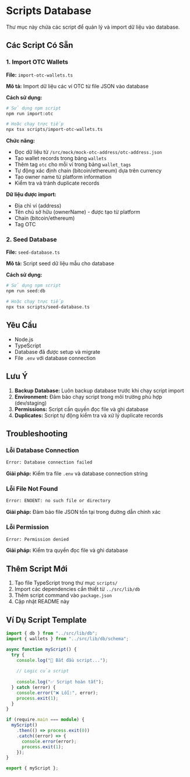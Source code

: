# Scripts Database

Thư mục này chứa các script để quản lý và import dữ liệu vào database.

## Các Script Có Sẵn

### 1. Import OTC Wallets

**File:** `import-otc-wallets.ts`

**Mô tả:** Import dữ liệu các ví OTC từ file JSON vào database

**Cách sử dụng:**
```bash
# Sử dụng npm script
npm run import:otc

# Hoặc chạy trực tiếp
npx tsx scripts/import-otc-wallets.ts
```

**Chức năng:**
- Đọc dữ liệu từ `/src/mock/mock-otc-address/otc-address.json`
- Tạo wallet records trong bảng `wallets`
- Thêm tag `otc` cho mỗi ví trong bảng `wallet_tags`
- Tự động xác định chain (bitcoin/ethereum) dựa trên currency
- Tạo owner name từ platform information
- Kiểm tra và tránh duplicate records

**Dữ liệu được import:**
- Địa chỉ ví (address)
- Tên chủ sở hữu (ownerName) - được tạo từ platform
- Chain (bitcoin/ethereum)
- Tag OTC

### 2. Seed Database

**File:** `seed-database.ts`

**Mô tả:** Script seed dữ liệu mẫu cho database

**Cách sử dụng:**
```bash
# Sử dụng npm script
npm run seed:db

# Hoặc chạy trực tiếp
npx tsx scripts/seed-database.ts
```

## Yêu Cầu

- Node.js
- TypeScript
- Database đã được setup và migrate
- File `.env` với database connection

## Lưu Ý

1. **Backup Database:** Luôn backup database trước khi chạy script import
2. **Environment:** Đảm bảo chạy script trong môi trường phù hợp (dev/staging)
3. **Permissions:** Script cần quyền đọc file và ghi database
4. **Duplicates:** Script tự động kiểm tra và xử lý duplicate records

## Troubleshooting

### Lỗi Database Connection
```bash
Error: Database connection failed
```
**Giải pháp:** Kiểm tra file `.env` và database connection string

### Lỗi File Not Found
```bash
Error: ENOENT: no such file or directory
```
**Giải pháp:** Đảm bảo file JSON tồn tại trong đường dẫn chính xác

### Lỗi Permission
```bash
Error: Permission denied
```
**Giải pháp:** Kiểm tra quyền đọc file và ghi database

## Thêm Script Mới

1. Tạo file TypeScript trong thư mục `scripts/`
2. Import các dependencies cần thiết từ `../src/lib/db`
3. Thêm script command vào `package.json`
4. Cập nhật README này

## Ví Dụ Script Template

```typescript
import { db } from "../src/lib/db";
import { wallets } from "../src/lib/db/schema";

async function myScript() {
  try {
    console.log("🚀 Bắt đầu script...");
    
    // Logic của script
    
    console.log("✅ Script hoàn tất");
  } catch (error) {
    console.error("❌ Lỗi:", error);
    process.exit(1);
  }
}

if (require.main === module) {
  myScript()
    .then(() => process.exit(0))
    .catch((error) => {
      console.error(error);
      process.exit(1);
    });
}

export { myScript };
```